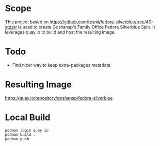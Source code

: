 # Scope
This project based on https://github.com/tosmi/fedora-silverblue/tree/40-stderr is used to create Goshansp's Family Office Fedora Silverblue Spin. It leverages quay.io to build and host the resulting image.


# Todo
- Find nicer way to keep extra-packages metadata

# Resulting Image
https://quay.io/repository/goshansp/fedora-silverblue

# Local Build
```
podman login quay.io
podman build .
podman push
```

